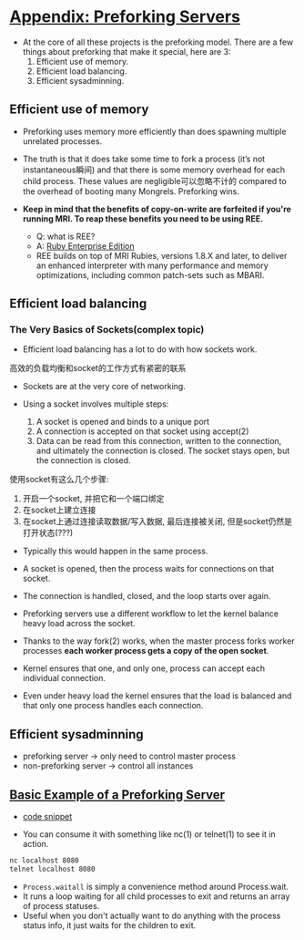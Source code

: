 # [Appendix: Preforking Servers](https://workingwithruby.com/wwup/prefork/)

+ At the core of all these projects is the preforking model. There are a few things about preforking that make it special, here are 3:
    1. Efficient use of memory.
    2. Efficient load balancing.
    3. Efficient sysadminning.

## Efficient use of memory

+ Preforking uses memory more efficiently than does spawning multiple unrelated processes.

+ The truth is that it does take some time to fork a process (it’s not instantaneous瞬间) and that there is some memory overhead for each child process. These values are negligible可以忽略不计的 compared to the overhead of booting many Mongrels. Preforking wins.

+ **Keep in mind that the benefits of copy-on-write are forfeited if you're running MRI. To reap these benefits you need to be using REE.**
    + Q: what is REE?
    + A: [Ruby Enterprise Edition](https://rvm.io/interpreters/ree)
    + REE builds on top of MRI Rubies, versions 1.8.X and later, to deliver an enhanced interpreter with many performance and memory optimizations, including common patch-sets such as MBARI.

## Efficient load balancing

### The Very Basics of Sockets(complex topic)

+ Efficient load balancing has a lot to do with how sockets work.

高效的负载均衡和socket的工作方式有紧密的联系

+ Sockets are at the very core of networking.

+ Using a socket involves multiple steps:
    1. A socket is opened and binds to a unique port
    2. A connection is accepted on that socket using accept(2)
    3. Data can be read from this connection, written to the connection, and ultimately the connection is closed. The socket stays open, but the connection is closed.

使用socket有这么几个步骤:
1. 开启一个socket, 并把它和一个端口绑定
2. 在socket上建立连接
3. 在socket上通过连接读取数据/写入数据, 最后连接被关闭, 但是socket仍然是打开状态(???)

+ Typically this would happen in the same process.
+ A socket is opened, then the process waits for connections on that socket.
+ The connection is handled, closed, and the loop starts over again.

+ Preforking servers use a different workflow to let the kernel balance heavy load across the socket.

+ Thanks to the way fork(2) works, when the master process forks worker processes **each worker process gets a copy of the open socket**.

+ Kernel ensures that one, and only one, process can accept each individual connection.
+ Even under heavy load the kernel ensures that the load is balanced and that only one process handles each connection.

## Efficient sysadminning

+ preforking server     -> only need to control master process
+ non-preforking server -> control all instances

## [Basic Example of a Preforking Server](https://workingwithruby.com/wwup/prefork/#basic-example-of-a-preforking-server)

+ [code snippet](./basic_preforking_server_demo.rb)

+ You can consume it with something like nc(1) or telnet(1) to see it in action.

``` bash
nc localhost 8080
telnet localhost 8080
```

+ `Process.waitall` is simply a convenience method around Process.wait.
+ It runs a loop waiting for all child processes to exit and returns an array of process statuses.
+ Useful when you don't actually want to do anything with the process status info, it just waits for the children to exit.

